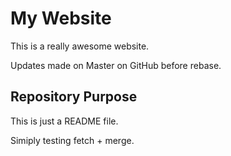 # My Website

This is a really awesome website.

Updates made on Master on GitHub before rebase.

## Repository Purpose

This is just a README file.

Simiply testing fetch + merge.
